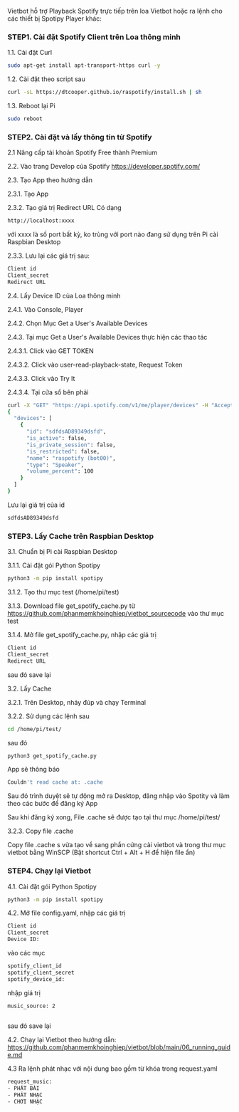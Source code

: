 
Vietbot hỗ trợ Playback Spotify trực tiếp trên loa Vietbot hoặc ra lệnh cho các thiết bị Spotipy Player khác:

### STEP1. Cài đặt Spotify Client trên Loa thông minh

1.1. Cài đặt Curl

```sh
sudo apt-get install apt-transport-https curl -y 
```

1.2. Cài đặt theo script sau

```sh
curl -sL https://dtcooper.github.io/raspotify/install.sh | sh
```
1.3. Reboot lại Pi

```sh
sudo reboot
```

### STEP2. Cài đặt và lấy thông tin từ Spotify

2.1 Nâng cấp tài khoản Spotify Free thành Premium

2.2. Vào trang Develop của Spotify https://developer.spotify.com/

2.3. Tạo App theo hướng dẫn 

2.3.1. Tạo App

2.3.2. Tạo giá trị Redirect URL
Có dạng 

```sh
http://localhost:xxxx
```

với xxxx là số port bất kỳ, ko trùng với port nào đang sử dụng trên Pi cài Raspbian Desktop

2.3.3. Lưu lại các giá trị sau:

```sh
Client id
Client_secret 
Redirect URL
```
2.4. Lấy Device ID của Loa thông minh

2.4.1. Vào Console, Player

2.4.2. Chọn Mục  	Get a User's Available Devices

2.4.3. Tại mục Get a User's Available Devices thực hiện các thao tác

2.4.3.1. Click vào GET TOKEN

2.4.3.2. Click vào user-read-playback-state, Request Token

2.4.3.3. Click vào Try It

2.4.3.4. Tại cửa sổ bên phải

```sh
curl -X "GET" "https://api.spotify.com/v1/me/player/devices" -H "Accept: application/json" -H "Content-Type: application/json" -H "Authorization: Bearer sfsfdsfa43898493sfhisdffdsd3DJKJK34D"
{
  "devices": [
    {
      "id": "sdfdsAD89349dsfd",
      "is_active": false,
      "is_private_session": false,
      "is_restricted": false,
      "name": "raspotify (bot00)",
      "type": "Speaker",
      "volume_percent": 100
    }
  ]
}
```
Lưu lại giá trị của id

```sh
sdfdsAD89349dsfd
```

### STEP3. Lấy Cache trên Raspbian Desktop

3.1. Chuẩn bị Pi cài Raspbian Desktop

3.1.1. Cài đặt gói Python Spotipy 

```sh
python3 -m pip install spotipy
```
3.1.2. Tạo thư mục test (/home/pi/test)

3.1.3. Download file get_spotify_cache.py từ https://github.com/phanmemkhoinghiep/vietbot_sourcecode vào thư mục test 

3.1.4. Mở file get_spotify_cache.py, nhập các giá trị 

```sh
Client id
Client_secret 
Redirect URL
```
sau đó save lại

3.2. Lấy Cache

3.2.1. Trên Desktop, nháy đúp và chạy Terminal

3.2.2. Sử dụng các lệnh sau

```sh
cd /home/pi/test/
```
sau đó

```sh
python3 get_spotify_cache.py
```
App sẽ thông báo

```sh
Couldn't read cache at: .cache
```
Sau đó trình duyệt sẽ tự động mở ra Desktop, đăng nhập vào Spotity và làm theo các bước để đăng ký App

Sau khi đăng ký xong, File .cache sẽ được tạo tại thư mục  /home/pi/test/

3.2.3. Copy file .cache

Copy file .cache s vừa tạo về sang phần cứng cài vietbot và trong thư mục vietbot bằng WinSCP (Bật shortcut Ctrl + Alt + H để hiện file ẩn)

### STEP4. Chạy lại Vietbot

4.1. Cài đặt gói Python Spotipy 

```sh
python3 -m pip install spotipy
```
4.2. Mở file config.yaml, nhập các giá trị 

```sh
Client id
Client_secret 
Device ID: 
```
vào các mục
```sh
spotify_client_id
spotify_client_secret
spotify_device_id: 
```
nhập giá trị
```sh
music_source: 2
 
```
 
sau đó save lại

4.2. Chạy lại Vietbot theo hướng dẫn: https://github.com/phanmemkhoinghiep/vietbot/blob/main/06_running_guide.md

4.3 Ra lệnh phát nhạc với nội dung bao gồm từ khóa trong request.yaml
```sh
request_music:
- PHÁT BÀI
- PHÁT NHẠC
- CHƠI NHẠC
 
```

